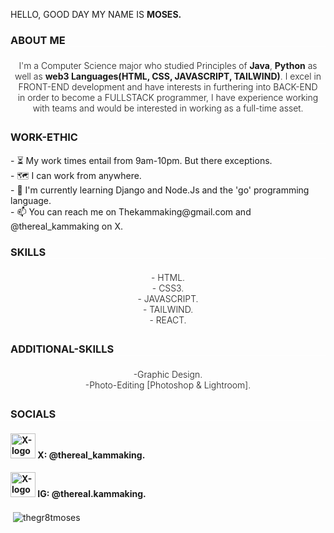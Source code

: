 <p>HELLO, GOOD DAY MY NAME IS <b>MOSES.</b></p>

<h3 style="text-align: left; border-bottom: 1px solid white; ">ABOUT ME</h3>
<p style="padding: 5px; text-align: center; font-weight: 300;">
I'm a Computer Science major who studied Principles of <b>Java</b>, <b>Python</b> as well as <b>web3 Languages(HTML, CSS, JAVASCRIPT, TAILWIND)</b>. I excel in FRONT-END development and have interests in furthering into BACK-END in order to become a FULLSTACK programmer, I have experience working with teams and would be interested in working as a full-time asset.
</p>

<h3 style="text-align: left; border-bottom: 1px solid white; ">WORK-ETHIC</h3>
<p>
- ⏳ My work times entail from 9am-10pm. But there exceptions.<br>
- 🗺️ I can work from anywhere.<br>
- 🌱 I'm currently learning Django and Node.Js and the 'go' programming language.<br>
- 📫 You can reach me on Thekammaking@gmail.com and @thereal_kammaking on X.
</p>

<h3 style="text-align: left; border-bottom: 1px solid white; ">SKILLS</h3>
<p style="padding: 5px; text-align: center; font-weight: 300;">
- HTML.<br>
- CSS3.<br>
- JAVASCRIPT.<br>
- TAILWIND.<br>
- REACT.
</p>

<h3 style="text-align: left; border-bottom: 1px solid white; ">ADDITIONAL-SKILLS</h3>
<p style="padding: 5px; text-align: center; font-weight: 300;">
-Graphic Design.<br>
-Photo-Editing [Photoshop & Lightroom].<br>
</p>

<h3 style="text-align: left; border-bottom: 1px solid white; ">SOCIALS</h3>
<h4><span><img src="https://github.com/user-attachments/assets/436a8f7a-4e17-44cc-8aad-21c37f0b4db6" alt="X-logo" style="width: 40px; height: 40px;"></span> X: @thereal_kammaking.</h4>
<h4><span><img src="![image](https://github.com/user-attachments/assets/fd3dc322-0e56-4c72-bc73-6c2926d892e7)
" alt="X-logo" style="width: 40px; height: 40px;"></span> IG: @thereal.kammaking.</h4>

<p>&nbsp;<img align="center" src="https://github-readme-stats.vercel.app/api?username=thegr8tmoses&show_icons=true&locale=en" alt="thegr8tmoses" /></p>

